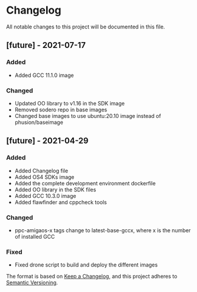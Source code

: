# Changelog
All notable changes to this project will be documented in this file.


## [future] - 2021-07-17
### Added
- Added GCC 11.1.0 image

### Changed
- Updated OO library to v1.16 in the SDK image
- Removed sodero repo in base images
- Changed base images to use ubuntu:20.10 image instead of phusion/baseimage

## [future] - 2021-04-29
### Added
- Added Changelog file
- Added OS4 SDKs image
- Added the complete development environment dockerfile
- Added OO library in the SDK files
- Added GCC 10.3.0 image
- Added flawfinder and cppcheck tools

### Changed
- ppc-amigaos-x tags change to latest-base-gccx, where x is the number of installed GCC

### Fixed
- Fixed drone script to build and deploy the different images




The format is based on [Keep a Changelog](https://keepachangelog.com/en/1.0.0/),
and this project adheres to [Semantic Versioning](https://semver.org/spec/v2.0.0.html).
